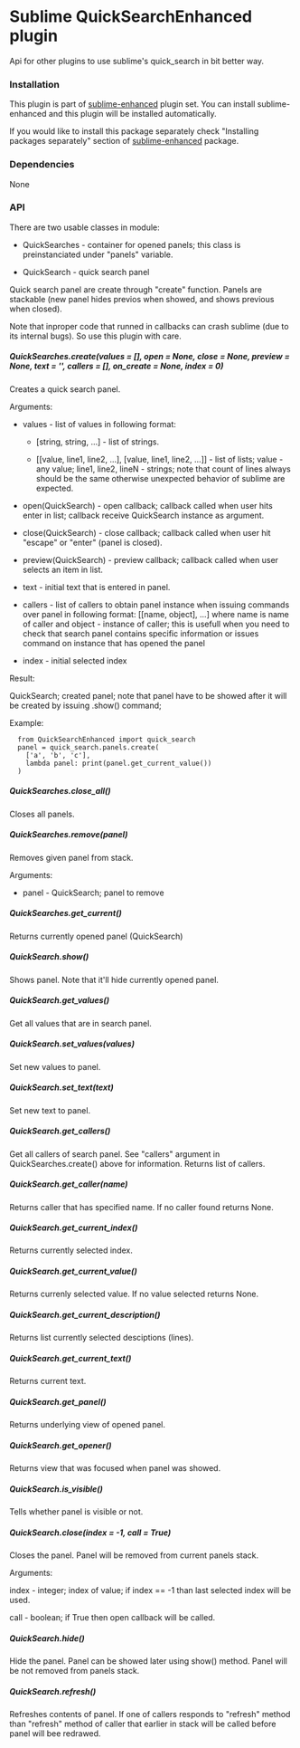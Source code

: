# Sublime QuickSearchEnhanced plugin

Api for other plugins to use sublime's quick_search in bit better way.


### Installation

This plugin is part of [sublime-enhanced](http://github.com/shagabutdinov/sublime-enhanced)
plugin set. You can install sublime-enhanced and this plugin will be installed
automatically.

If you would like to install this package separately check "Installing packages
separately" section of [sublime-enhanced](http://github.com/shagabutdinov/sublime-enhanced)
package.


### Dependencies

None


### API

There are two usable classes in module:

- QuickSearches - container for opened panels; this class is preinstanciated
under "panels" variable.

- QuickSearch - quick search panel

Quick search panel are create through "create" function. Panels are stackable
(new panel hides previos when showed, and shows previous when closed).

Note that inproper code that runned in callbacks can crash sublime (due to its
internal bugs). So use this plugin with care.


##### QuickSearches.create(values = [], open = None, close = None, preview = None, text = '', callers = [], on_create = None, index = 0)

Creates a quick search panel.

Arguments:

- values - list of values in following format:

  - [string, string, ...] - list of strings.

  - [[value, line1, line2, ...], [value, line1, line2, ...]] - list of lists;
  value - any value; line1, line2, lineN - strings; note that count of lines
  always should be the same otherwise unexpected behavior of sublime are
  expected.

- open(QuickSearch) - open callback; callback called when user hits enter in
list; callback receive QuickSearch instance as argument.

- close(QuickSearch) - close callback; callback called when user hit "escape" or
"enter" (panel is closed).

- preview(QuickSearch) - preview callback; callback called when user selects an
item in list.

- text - initial text that is entered in panel.

- callers - list of callers to obtain panel instance when issuing commands over
panel in following format: [[name, object], ...] where name is name of caller
and object - instance of caller; this is usefull when you need to check that
search panel contains specific information or issues command on instance that
has opened the panel

- index - initial selected index

Result:

QuickSearch; created panel; note that panel have to be showed after it will be
created by issuing .show() command;

Example:

```
  from QuickSearchEnhanced import quick_search
  panel = quick_search.panels.create(
    ['a', 'b', 'c'],
    lambda panel: print(panel.get_current_value())
  )
```

##### QuickSearches.close_all()

Closes all panels.


##### QuickSearches.remove(panel)

Removes given panel from stack.

Arguments:

  - panel - QuickSearch; panel to remove


##### QuickSearches.get_current()

Returns currently opened panel (QuickSearch)


##### QuickSearch.show()

Shows panel. Note that it'll hide currently opened panel.


##### QuickSearch.get_values()

Get all values that are in search panel.


##### QuickSearch.set_values(values)

Set new values to panel.


##### QuickSearch.set_text(text)

Set new text to panel.


##### QuickSearch.get_callers()

Get all callers of search panel. See "callers" argument in QuickSearches.create()
above for information. Returns list of callers.


##### QuickSearch.get_caller(name)

Returns caller that has specified name. If no caller found returns None.


##### QuickSearch.get_current_index()

Returns currently selected index.


##### QuickSearch.get_current_value()

Returns currenly selected value. If no value selected returns None.


##### QuickSearch.get_current_description()

Returns list currently selected desciptions (lines).


##### QuickSearch.get_current_text()

Returns current text.


##### QuickSearch.get_panel()

Returns underlying view of opened panel.


##### QuickSearch.get_opener()

Returns view that was focused when panel was showed.


##### QuickSearch.is_visible()

Tells whether panel is visible or not.


##### QuickSearch.close(index = -1, call = True)

Closes the panel. Panel will be removed from current panels stack.

Arguments:

  index - integer; index of value; if index == -1 than last selected index will
  be used.

  call - boolean; if True then open callback will be called.


##### QuickSearch.hide()

Hide the panel. Panel can be showed later using show() method. Panel will be
not removed from panels stack.


##### QuickSearch.refresh()

Refreshes contents of panel. If one of callers responds to "refresh" method than
"refresh" method of caller that earlier in stack will be called before panel
will bee redrawed.
